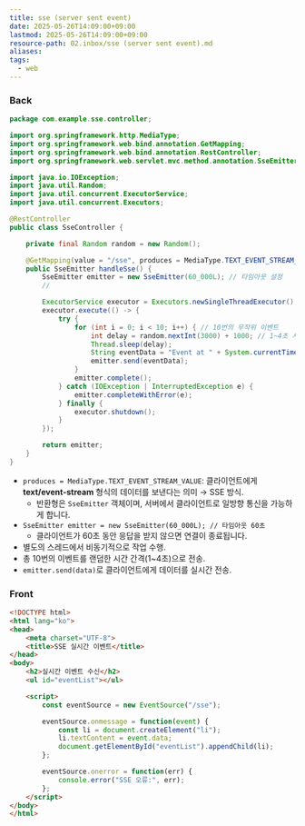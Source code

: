 ```yaml
---
title: sse (server sent event)
date: 2025-05-26T14:09:00+09:00
lastmod: 2025-05-26T14:09:00+09:00
resource-path: 02.inbox/sse (server sent event).md
aliases: 
tags:
  - web
---
```

### Back
```java
package com.example.sse.controller;

import org.springframework.http.MediaType;
import org.springframework.web.bind.annotation.GetMapping;
import org.springframework.web.bind.annotation.RestController;
import org.springframework.web.servlet.mvc.method.annotation.SseEmitter;

import java.io.IOException;
import java.util.Random;
import java.util.concurrent.ExecutorService;
import java.util.concurrent.Executors;

@RestController
public class SseController {

    private final Random random = new Random();

    @GetMapping(value = "/sse", produces = MediaType.TEXT_EVENT_STREAM_VALUE)
    public SseEmitter handleSse() {
        SseEmitter emitter = new SseEmitter(60_000L); // 타임아웃 설정
        //

        ExecutorService executor = Executors.newSingleThreadExecutor();
        executor.execute(() -> {
            try {
                for (int i = 0; i < 10; i++) { // 10번의 무작위 이벤트
                    int delay = random.nextInt(3000) + 1000; // 1~4초 사이 랜덤 지연
                    Thread.sleep(delay);
                    String eventData = "Event at " + System.currentTimeMillis();
                    emitter.send(eventData);
                }
                emitter.complete();
            } catch (IOException | InterruptedException e) {
                emitter.completeWithError(e);
            } finally {
                executor.shutdown();
            }
        });

        return emitter;
    }
}
```

- `produces = MediaType.TEXT_EVENT_STREAM_VALUE`: 클라이언트에게 **text/event-stream** 형식의 데이터를 보낸다는 의미 → SSE 방식.
	- 반환형은 `SseEmitter` 객체이며, 서버에서 클라이언트로 일방향 통신을 가능하게 합니다.
- `SseEmitter emitter = new SseEmitter(60_000L); // 타임아웃 60초`
	-  클라이언트가 60초 동안 응답을 받지 않으면 연결이 종료됩니다.
- 별도의 스레드에서 비동기적으로 작업 수행.
- 총 10번의 이벤트를 랜덤한 시간 간격(1~4초)으로 전송.
- `emitter.send(data)`로 클라이언트에게 데이터를 실시간 전송.


### Front
```html
<!DOCTYPE html>
<html lang="ko">
<head>
    <meta charset="UTF-8">
    <title>SSE 실시간 이벤트</title>
</head>
<body>
    <h2>실시간 이벤트 수신</h2>
    <ul id="eventList"></ul>

    <script>
        const eventSource = new EventSource("/sse");

        eventSource.onmessage = function(event) {
            const li = document.createElement("li");
            li.textContent = event.data;
            document.getElementById("eventList").appendChild(li);
        };

        eventSource.onerror = function(err) {
            console.error("SSE 오류:", err);
        };
    </script>
</body>
</html>
```